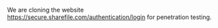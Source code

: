 We are cloning the website https://secure.sharefile.com/authentication/login for penetration testing.


